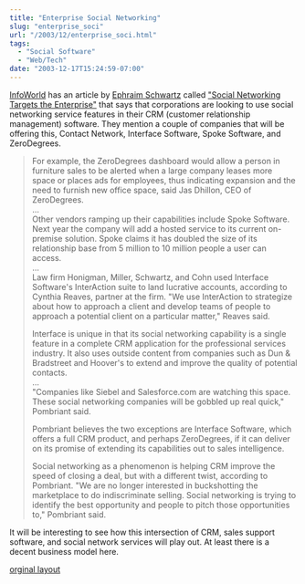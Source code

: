 ```yaml
---
title: "Enterprise Social Networking"
slug: "enterprise_soci"
url: "/2003/12/enterprise_soci.html"
tags:
  - "Social Software"
  - "Web/Tech"
date: "2003-12-17T15:24:59-07:00"
---
```

<p><a href="http://www.infoworld.com">InfoWorld</a> has an article by <a href="http://www.infoworld.com/columnists/ephraim_reality.html">Ephraim Schwartz</a> called <a href="http://www.infoworld.com/article/03/12/15/49NNsocial_1.html">"Social Networking Targets the Enterprise"</a> that says that corporations are looking to use social networking service features in their CRM (customer relationship management) software. They mention a couple of companies that will be offering this, Contact Network, Interface Software, Spoke Software, and ZeroDegrees.<blockquote>For example, the ZeroDegrees dashboard would allow a person in furniture sales to be alerted when a large company leases more space or places ads for employees, thus indicating expansion and the need to furnish new office space, said Jas Dhillon, CEO of ZeroDegrees.<br />
...<br />
Other vendors ramping up their capabilities include Spoke Software. Next year the company will add a hosted service to its current on-premise solution. Spoke claims it has doubled the size of its relationship base from 5 million to 10 million people a user can access. <br />
...<br />
Law firm Honigman, Miller, Schwartz, and Cohn used Interface Software's InterAction suite to land lucrative accounts, according to Cynthia Reaves, partner at the firm. "We use InterAction to strategize about how to approach a client and develop teams of people to approach a potential client on a particular matter," Reaves said. </p>
<p>Interface is unique in that its social networking capability is a single feature in a complete CRM application for the professional services industry. It also uses outside content from companies such as Dun & Bradstreet and Hoover's to extend and improve the quality of potential contacts.<br />
...<br />
"Companies like Siebel and Salesforce.com are watching this space. These social networking companies will be gobbled up real quick," Pombriant said. </p>
<p>Pombriant believes the two exceptions are Interface Software, which offers a full CRM product, and perhaps ZeroDegrees, if it can deliver on its promise of extending its capabilities out to sales intelligence. </p>
<p>Social networking as a phenomenon is helping CRM improve the speed of closing a deal, but with a different twist, according to Pombriant. "We are no longer interested in buckshotting the marketplace to do indiscriminate selling. Social networking is trying to identify the best opportunity and people to pitch those opportunities to," Pombriant said.</blockquote>It will be interesting to see how this intersection of CRM, sales support software, and social network services will play out. At least there is a decent business model here.</p>
<p class="previous"><a href="/previous/2003/12/enterprise_soci.html" rel="syndication" class="u-syndication" >orginal layout</a></p>
